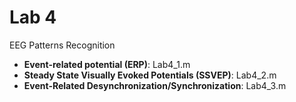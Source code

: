 # Lab 4

EEG Patterns Recognition

*   **Event-related potential (ERP)**: Lab4_1.m
*   **Steady State Visually Evoked Potentials (SSVEP)**: Lab4_2.m
*   **Event-Related Desynchronization/Synchronization**: Lab4_3.m
